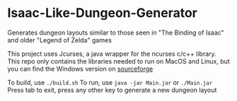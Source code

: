 # Isaac-Like-Dungeon-Generator
Generates dungeon layouts similar to those seen in "The Binding of Isaac" and older "Legend of Zelda" games

This project uses Jcurses, a java wrapper for the ncurses c/c++ library. This repo only contains the libraries needed to run on MacOS and Linux, but you can find the Windows version on [sourceforge](https://sourceforge.net/projects/javacurses/)

To build, use `./build.sh`
To run, use `java -jar Main.jar` or `./Main.jar`
Press tab to exit, press any other key to generate a new dungeon layout
